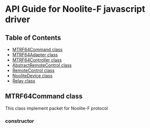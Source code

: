 # API Guide for Noolite-F javascript driver

## Table of Contents

* [MTRF64Command class](MTRF64Command.md)
* [MTRF64Adapter class](#mtrf64Command-class)
* [MTRF64Controller class](#mtrf64Controller-class)
* [AbstractRemoteControl class](#mtrf64-abstractremotecontrol-class)
* [RemoteControl class](#remotecontrol-class)
* [NooliteDevice class](#noolitedevice-class)
* [Relay class](#relay-class)

## MTRF64Command class

This class implement packet for Noolite-F protocol

### constructor

```javascript
